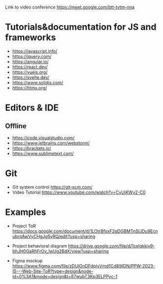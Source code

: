 Link to video conference
https://meet.google.com/btt-tvtm-nna

# Tutorials&documentation for JS and frameworks

- https://javascript.info/
- https://jquery.com/
- https://angular.io/
- https://react.dev/
- https://vuejs.org/
- https://svelte.dev/
- https://www.solidjs.com/
- https://htmx.org/

# Editors & IDE
## Offline
- https://code.visualstudio.com/
- https://www.jetbrains.com/webstorm/
- https://brackets.io/
- https://www.sublimetext.com/

# Git
- Git system control https://git-scm.com/
- Video Tutorial https://www.youtube.com/watch?v=CvUiKWv2-C0


# Examples
- Project ToR
https://docs.google.com/document/d/1LOtrBfsxF2gDGBMTnSIJDu9EcnubrpAwVyCHgJg5yRQ/edit?usp=sharing

- Project behavioral diagram
https://drive.google.com/file/d/1cxlgkkiy9-bhJH0GaRhFrOv_lwUg2BdX/view?usp=sharing

- Figma mockup
https://www.figma.com/file/zDUlOnDFdplvVmd1Cd8WDN/PPW-2023-IS---Web-Site-ToR?type=design&node-id=0%3A1&mode=design&t=87wubT3Kp3ELPPyc-1
